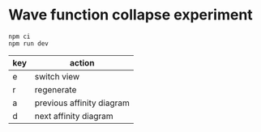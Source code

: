 # Wave function collapse experiment

```shell
npm ci
npm run dev
```

| key | action                    |
|-----|---------------------------|
| e   | switch view               |
| r   | regenerate                |
| a   | previous affinity diagram |
| d   | next affinity diagram     |